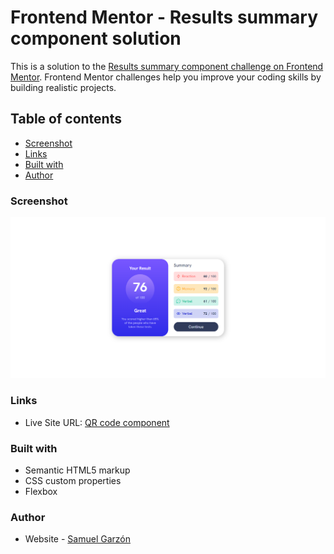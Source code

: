 # Frontend Mentor - Results summary component solution

This is a solution to the [Results summary component challenge on Frontend Mentor](https://www.frontendmentor.io/challenges/qr-code-component-iux_sIO_H). Frontend Mentor challenges help you improve your coding skills by building realistic projects. 

## Table of contents

- [Screenshot](#screenshot)
- [Links](#links)
- [Built with](#built-with)
- [Author](#author)

### Screenshot

![](./images/evidence.png)

### Links

- Live Site URL: [QR code component](https://samugarzon.github.io/Results-summary-component/)

### Built with

- Semantic HTML5 markup
- CSS custom properties
- Flexbox

### Author

- Website - [Samuel Garzón](https://samugarzon.github.io/)